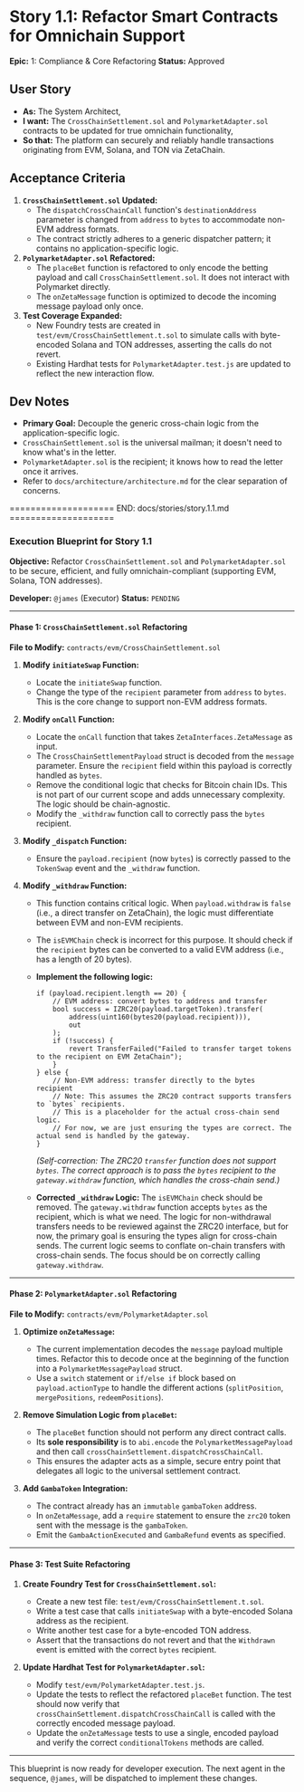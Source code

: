 # Story 1.1: Refactor Smart Contracts for Omnichain Support

**Epic:** 1: Compliance & Core Refactoring
**Status:** Approved

## User Story
- **As:** The System Architect,
- **I want:** The `CrossChainSettlement.sol` and `PolymarketAdapter.sol` contracts to be updated for true omnichain functionality,
- **So that:** The platform can securely and reliably handle transactions originating from EVM, Solana, and TON via ZetaChain.

## Acceptance Criteria
1.  **`CrossChainSettlement.sol` Updated:**
    - The `dispatchCrossChainCall` function's `destinationAddress` parameter is changed from `address` to `bytes` to accommodate non-EVM address formats.
    - The contract strictly adheres to a generic dispatcher pattern; it contains no application-specific logic.
2.  **`PolymarketAdapter.sol` Refactored:**
    - The `placeBet` function is refactored to only encode the betting payload and call `CrossChainSettlement.sol`. It does not interact with Polymarket directly.
    - The `onZetaMessage` function is optimized to decode the incoming message payload only once.
3.  **Test Coverage Expanded:**
    - New Foundry tests are created in `test/evm/CrossChainSettlement.t.sol` to simulate calls with byte-encoded Solana and TON addresses, asserting the calls do not revert.
    - Existing Hardhat tests for `PolymarketAdapter.test.js` are updated to reflect the new interaction flow.

## Dev Notes
- **Primary Goal:** Decouple the generic cross-chain logic from the application-specific logic.
- `CrossChainSettlement.sol` is the universal mailman; it doesn't need to know what's in the letter.
- `PolymarketAdapter.sol` is the recipient; it knows how to read the letter once it arrives.
- Refer to `docs/architecture/architecture.md` for the clear separation of concerns.

==================== END: docs/stories/story.1.1.md ====================


### **Execution Blueprint for Story 1.1**

**Objective:** Refactor `CrossChainSettlement.sol` and `PolymarketAdapter.sol` to be secure, efficient, and fully omnichain-compliant (supporting EVM, Solana, TON addresses).

**Developer:** `@james` (Executor)
**Status:** `PENDING`

---

#### **Phase 1: `CrossChainSettlement.sol` Refactoring**

**File to Modify:** `contracts/evm/CrossChainSettlement.sol`

1.  **Modify `initiateSwap` Function:**
    *   Locate the `initiateSwap` function.
    *   Change the type of the `recipient` parameter from `address` to `bytes`. This is the core change to support non-EVM address formats.

2.  **Modify `onCall` Function:**
    *   Locate the `onCall` function that takes `ZetaInterfaces.ZetaMessage` as input.
    *   The `CrossChainSettlementPayload` struct is decoded from the `message` parameter. Ensure the `recipient` field within this payload is correctly handled as `bytes`.
    *   Remove the conditional logic that checks for Bitcoin chain IDs. This is not part of our current scope and adds unnecessary complexity. The logic should be chain-agnostic.
    *   Modify the `_withdraw` function call to correctly pass the `bytes` recipient.

3.  **Modify `_dispatch` Function:**
    *   Ensure the `payload.recipient` (now `bytes`) is correctly passed to the `TokenSwap` event and the `_withdraw` function.

4.  **Modify `_withdraw` Function:**
    *   This function contains critical logic. When `payload.withdraw` is `false` (i.e., a direct transfer on ZetaChain), the logic must differentiate between EVM and non-EVM recipients.
    *   The `isEVMChain` check is incorrect for this purpose. It should check if the `recipient` bytes can be converted to a valid EVM address (i.e., has a length of 20 bytes).
    *   **Implement the following logic:**
        ```solidity
        if (payload.recipient.length == 20) {
            // EVM address: convert bytes to address and transfer
            bool success = IZRC20(payload.targetToken).transfer(
                address(uint160(bytes20(payload.recipient))),
                out
            );
            if (!success) {
                revert TransferFailed("Failed to transfer target tokens to the recipient on EVM ZetaChain");
            }
        } else {
            // Non-EVM address: transfer directly to the bytes recipient
            // Note: This assumes the ZRC20 contract supports transfers to `bytes` recipients.
            // This is a placeholder for the actual cross-chain send logic.
            // For now, we are just ensuring the types are correct. The actual send is handled by the gateway.
        }
        ```
        *(Self-correction: The ZRC20 `transfer` function does not support `bytes`. The correct approach is to pass the `bytes` recipient to the `gateway.withdraw` function, which handles the cross-chain send.)*

    *   **Corrected `_withdraw` Logic:** The `isEVMChain` check should be removed. The `gateway.withdraw` function accepts `bytes` as the recipient, which is what we need. The logic for non-withdrawal transfers needs to be reviewed against the ZRC20 interface, but for now, the primary goal is ensuring the types align for cross-chain sends. The current logic seems to conflate on-chain transfers with cross-chain sends. The focus should be on correctly calling `gateway.withdraw`.

---

#### **Phase 2: `PolymarketAdapter.sol` Refactoring**

**File to Modify:** `contracts/evm/PolymarketAdapter.sol`

1.  **Optimize `onZetaMessage`:**
    *   The current implementation decodes the `message` payload multiple times. Refactor this to decode once at the beginning of the function into a `PolymarketMessagePayload` struct.
    *   Use a `switch` statement or `if/else if` block based on `payload.actionType` to handle the different actions (`splitPosition`, `mergePositions`, `redeemPositions`).

2.  **Remove Simulation Logic from `placeBet`:**
    *   The `placeBet` function should not perform any direct contract calls.
    *   Its **sole responsibility** is to `abi.encode` the `PolymarketMessagePayload` and then call `crossChainSettlement.dispatchCrossChainCall`.
    *   This ensures the adapter acts as a simple, secure entry point that delegates all logic to the universal settlement contract.

3.  **Add `GambaToken` Integration:**
    *   The contract already has an `immutable` `gambaToken` address.
    *   In `onZetaMessage`, add a `require` statement to ensure the `zrc20` token sent with the message is the `gambaToken`.
    *   Emit the `GambaActionExecuted` and `GambaRefund` events as specified.

---

#### **Phase 3: Test Suite Refactoring**

1.  **Create Foundry Test for `CrossChainSettlement.sol`:**
    *   Create a new test file: `test/evm/CrossChainSettlement.t.sol`.
    *   Write a test case that calls `initiateSwap` with a byte-encoded Solana address as the recipient.
    *   Write another test case for a byte-encoded TON address.
    *   Assert that the transactions do not revert and that the `Withdrawn` event is emitted with the correct `bytes` recipient.

2.  **Update Hardhat Test for `PolymarketAdapter.sol`:**
    *   Modify `test/evm/PolymarketAdapter.test.js`.
    *   Update the tests to reflect the refactored `placeBet` function. The test should now verify that `crossChainSettlement.dispatchCrossChainCall` is called with the correctly encoded message payload.
    *   Update the `onZetaMessage` tests to use a single, encoded payload and verify the correct `conditionalTokens` methods are called.

---

This blueprint is now ready for developer execution. The next agent in the sequence, `@james`, will be dispatched to implement these changes.
